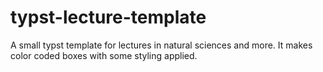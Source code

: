 # typst-lecture-template
A small typst template for lectures in natural sciences and more. It makes color coded boxes with some styling applied.
